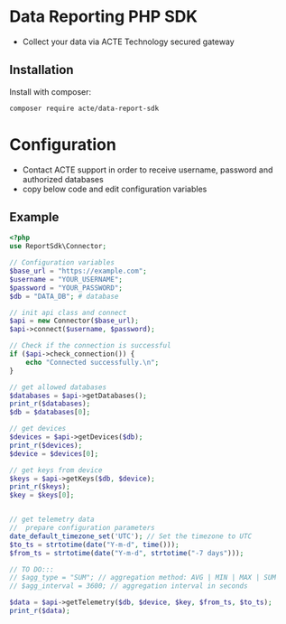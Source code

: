 # Data Reporting PHP SDK

- Collect your data via ACTE Technology secured gateway

## Installation

Install with composer:
```bash
composer require acte/data-report-sdk
```

# Configuration

- Contact ACTE support in order to receive username, password and authorized databases
- copy below code and edit configuration variables

## Example
```php
<?php
use ReportSdk\Connector;

// Configuration variables
$base_url = "https://example.com";
$username = "YOUR_USERNAME";
$password = "YOUR_PASSWORD";
$db = "DATA_DB"; # database

// init api class and connect
$api = new Connector($base_url);
$api->connect($username, $password);

// Check if the connection is successful
if ($api->check_connection()) {
    echo "Connected successfully.\n";
}

// get allowed databases
$databases = $api->getDatabases();
print_r($databases);
$db = $databases[0];

// get devices
$devices = $api->getDevices($db);
print_r($devices);
$device = $devices[0];

// get keys from device
$keys = $api->getKeys($db, $device);
print_r($keys);
$key = $keys[0];


// get telemetry data
//  prepare configuration parameters
date_default_timezone_set('UTC'); // Set the timezone to UTC
$to_ts = strtotime(date("Y-m-d", time()));
$from_ts = strtotime(date("Y-m-d", strtotime("-7 days")));

// TO DO:::
// $agg_type = "SUM"; // aggregation method: AVG | MIN | MAX | SUM
// $agg_interval = 3600; // aggregation interval in seconds

$data = $api->getTelemetry($db, $device, $key, $from_ts, $to_ts);
print_r($data);
```
